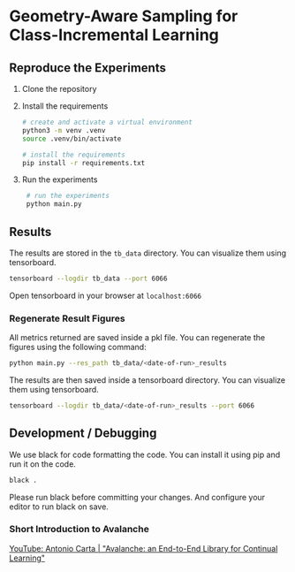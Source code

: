 # Geometry-Aware Sampling for Class-Incremental Learning

## Reproduce the Experiments

1) Clone the repository
2) Install the requirements
   ```bash
   # create and activate a virtual environment
   python3 -m venv .venv
   source .venv/bin/activate
   
   # install the requirements
   pip install -r requirements.txt
   ```

3) Run the experiments
   ```bash
    # run the experiments
    python main.py
    ```

## Results

The results are stored in the `tb_data` directory. You can visualize them using tensorboard.

```bash
tensorboard --logdir tb_data --port 6066
```

Open tensorboard in your browser at `localhost:6066`

### Regenerate Result Figures

All metrics returned are saved inside a pkl file. You can regenerate the figures using
the following command:

```bash
python main.py --res_path tb_data/<date-of-run>_results
```

The results are then saved inside a tensorboard directory. You can visualize them using tensorboard.

```bash
tensorboard --logdir tb_data/<date-of-run>_results --port 6066
```

## Development / Debugging

We use black for code formatting the code. You can install it using pip and run it on the code.

```bash
black .
```

Please run black before committing your changes. And configure your editor to run black on save.

### Short Introduction to Avalanche

[YouTube: Antonio Carta | "Avalanche: an End-to-End Library for Continual Learning"](https://www.youtube.com/watch?v=n6mykeLdeg0)
